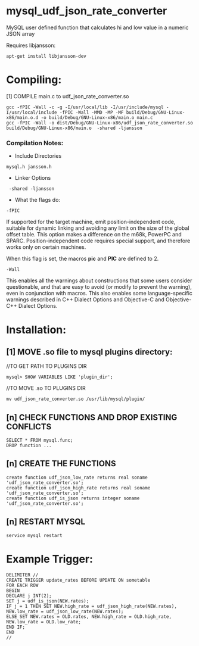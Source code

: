 mysql_udf_json_rate_converter
=============================

MySQL user defined function that calculates hi and low value in a numeric JSON array

Requires libjansson:

```
apt-get install libjansson-dev
```

# Compiling:

[1] COMPILE main.c to udf_json_rate_converter.so

```
gcc -fPIC -Wall -c -g -I/usr/local/lib -I/usr/include/mysql -I/usr/local/include -fPIC -Wall -MMD -MP -MF build/Debug/GNU-Linux-x86/main.o.d -o build/Debug/GNU-Linux-x86/main.o main.c
gcc -fPIC -Wall -o dist/Debug/GNU-Linux-x86/udf_json_rate_converter.so build/Debug/GNU-Linux-x86/main.o  -shared -ljansson
```

### Compilation Notes:

- Include Directories
```
mysql.h jansson.h
```

- Linker Options
```
 -shared -ljansson
```

- What the flags do:

```
-fPIC
```
If supported for the target machine, emit position-independent code, suitable for dynamic linking and avoiding any limit on the size of the global offset table. This option makes a difference on the m68k, PowerPC and SPARC.
Position-independent code requires special support, and therefore works only on certain machines.

When this flag is set, the macros __pic__ and __PIC__ are defined to 2. 

```
-Wall
```
This enables all the warnings about constructions that some users consider questionable, and that are easy to avoid (or modify to prevent the warning), even in conjunction with macros. This also enables some language-specific warnings described in C++ Dialect Options and Objective-C and Objective-C++ Dialect Options.




# Installation:

## [1] MOVE .so file to mysql plugins directory:

//TO GET PATH TO PLUGINS DIR
```
mysql> SHOW VARIABLES LIKE 'plugin_dir';
```

//TO MOVE .so TO PLUGINS DIR
```
mv udf_json_rate_converter.so /usr/lib/mysql/plugin/
```

## [n] CHECK FUNCTIONS AND DROP EXISTING CONFLICTS
```
SELECT * FROM mysql.func;
DROP function ...
```

## [n] CREATE THE FUNCTIONS
```
create function udf_json_low_rate returns real soname 'udf_json_rate_converter.so';
create function udf_json_high_rate returns real soname 'udf_json_rate_converter.so';
create function udf_is_json returns integer soname 'udf_json_rate_converter.so';
```

## [n] RESTART MYSQL
```
service mysql restart
```

# Example Trigger:

```
DELIMITER //
CREATE TRIGGER update_rates BEFORE UPDATE ON sometable      
FOR EACH ROW      
BEGIN      
DECLARE j INT(2);
SET j = udf_is_json(NEW.rates);
IF j = 1 THEN SET NEW.high_rate = udf_json_high_rate(NEW.rates), NEW.low_rate = udf_json_low_rate(NEW.rates);    	
ELSE SET NEW.rates = OLD.rates, NEW.high_rate = OLD.high_rate, NEW.low_rate = OLD.low_rate;       
END IF;      
END
//
```
